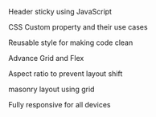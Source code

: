 Header sticky using JavaScript

CSS Custom property and their use cases

Reusable style for making code clean

Advance Grid and Flex

Aspect ratio to prevent layout shift

masonry layout using grid

Fully responsive for all devices

 
 
